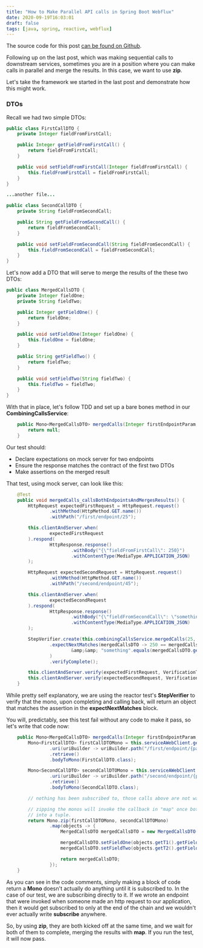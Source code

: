 ```yaml
---
title: "How to Make Parallel API calls in Spring Boot Webflux"
date: 2020-09-19T16:03:01
draft: false
tags: [java, spring, reactive, webflux]
---
```


The source code for this post [can be found on Github](https://github.com/nfisher23/reactive-programming-webflux/tree/master/api-calls-and-resilience).

Following up on the last post, which was making sequential calls to downstream services, sometimes you are in a position where you can make calls in parallel and merge the results. In this case, we want to use **zip**.

Let's take the framework we started in the last post and demonstrate how this might work.

### DTOs

Recall we had two simple DTOs:

```java
public class FirstCallDTO {
    private Integer fieldFromFirstCall;

    public Integer getFieldFromFirstCall() {
        return fieldFromFirstCall;
    }

    public void setFieldFromFirstCall(Integer fieldFromFirstCall) {
        this.fieldFromFirstCall = fieldFromFirstCall;
    }
}

...another file...

public class SecondCallDTO {
    private String fieldFromSecondCall;

    public String getFieldFromSecondCall() {
        return fieldFromSecondCall;
    }

    public void setFieldFromSecondCall(String fieldFromSecondCall) {
        this.fieldFromSecondCall = fieldFromSecondCall;
    }
}

```

Let's now add a DTO that will serve to merge the results of the these two DTOs:

```java
public class MergedCallsDTO {
    private Integer fieldOne;
    private String fieldTwo;

    public Integer getFieldOne() {
        return fieldOne;
    }

    public void setFieldOne(Integer fieldOne) {
        this.fieldOne = fieldOne;
    }

    public String getFieldTwo() {
        return fieldTwo;
    }

    public void setFieldTwo(String fieldTwo) {
        this.fieldTwo = fieldTwo;
    }
}

```

With that in place, let's follow TDD and set up a bare bones method in our **CombiningCallsService**:

```java
    public Mono<MergedCallsDTO> mergedCalls(Integer firstEndpointParam, Integer secondEndpointParam) {
        return null;
    }

```

Our test should:

- Declare expectations on mock server for two endpoints
- Ensure the response matches the contract of the first two DTOs
- Make assertions on the merged result

That test, using mock server, can look like this:

```java
    @Test
    public void mergedCalls_callsBothEndpointsAndMergesResults() {
        HttpRequest expectedFirstRequest = HttpRequest.request()
                .withMethod(HttpMethod.GET.name())
                .withPath("/first/endpoint/25");

        this.clientAndServer.when(
                expectedFirstRequest
        ).respond(
                HttpResponse.response()
                        .withBody("{\"fieldFromFirstCall\": 250}")
                        .withContentType(MediaType.APPLICATION_JSON)
        );

        HttpRequest expectedSecondRequest = HttpRequest.request()
                .withMethod(HttpMethod.GET.name())
                .withPath("/second/endpoint/45");

        this.clientAndServer.when(
                expectedSecondRequest
        ).respond(
                HttpResponse.response()
                        .withBody("{\"fieldFromSecondCall\": \"something\"}")
                        .withContentType(MediaType.APPLICATION_JSON)
        );

        StepVerifier.create(this.combiningCallsService.mergedCalls(25, 45))
                .expectNextMatches(mergedCallsDTO -> 250 == mergedCallsDTO.getFieldOne()
                        &amp;&amp; "something".equals(mergedCallsDTO.getFieldTwo())
                )
                .verifyComplete();

        this.clientAndServer.verify(expectedFirstRequest, VerificationTimes.once());
        this.clientAndServer.verify(expectedSecondRequest, VerificationTimes.once());
    }

```

While pretty self explanatory, we are using the reactor test's **StepVerifier** to verify that the mono, upon completing and calling back, will return an object that matches the assertion in the **expectNextMatches** block.

You will, predictably, see this test fail without any code to make it pass, so let's write that code now:

```java
    public Mono<MergedCallsDTO> mergedCalls(Integer firstEndpointParam, Integer secondEndpointParam) {
        Mono<FirstCallDTO> firstCallDTOMono = this.serviceAWebClient.get()
                .uri(uriBuilder -> uriBuilder.path("/first/endpoint/{param}").build(firstEndpointParam))
                .retrieve()
                .bodyToMono(FirstCallDTO.class);

        Mono<SecondCallDTO> secondCallDTOMono = this.serviceAWebClient.get()
                .uri(uriBuilder -> uriBuilder.path("/second/endpoint/{param}").build(secondEndpointParam))
                .retrieve()
                .bodyToMono(SecondCallDTO.class);

        // nothing has been subscribed to, those calls above are not waiting for anything and are not subscribed to, yet

        // zipping the monos will invoke the callback in "map" once both of them have completed, merging the results
        // into a tuple.
        return Mono.zip(firstCallDTOMono, secondCallDTOMono)
                .map(objects -> {
                    MergedCallsDTO mergedCallsDTO = new MergedCallsDTO();

                    mergedCallsDTO.setFieldOne(objects.getT1().getFieldFromFirstCall());
                    mergedCallsDTO.setFieldTwo(objects.getT2().getFieldFromSecondCall());

                    return mergedCallsDTO;
                });
    }

```

As you can see in the code comments, simply making a block of code return a **Mono** doesn't actually do anything until it is subscribed to. In the case of our test, we are subscribing directly to it. If we wrote an endpoint that were invoked when someone made an http request to our application, then it would get subscribed to only at the end of the chain and we wouldn't ever actually write **subscribe** anywhere.

So, by using **zip**, they are both kicked off at the same time, and we wait for both of them to complete, merging the results with **map**. If you run the test, it will now pass.
